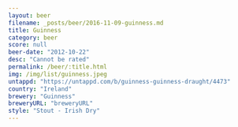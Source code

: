 ```yaml
---
layout: beer
filename: _posts/beer/2016-11-09-guinness.md
title: Guinness
category: beer
score: null
beer-date: "2012-10-22"
desc: "Cannot be rated"
permalink: /beer/:title.html
img: /img/list/guinness.jpeg
untappd: "https://untappd.com/b/guinness-guinness-draught/4473"
country: "Ireland"
brewery: "Guinness"
breweryURL: "breweryURL"
style: "Stout - Irish Dry"
---
```

